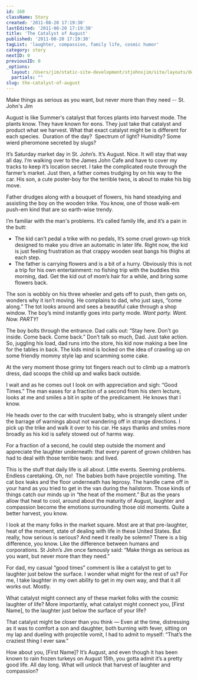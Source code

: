 ```yaml
---
id: 160
className: Story
created: '2011-08-20 17:19:30'
lastEdited: '2011-08-20 17:19:30'
title: 'The Catalyst of August'
published: '2011-08-20 17:19:30'
tagList: 'laughter, compassion, family life, cosmic humor'
category: story
nextID: 0
previousID: 0
_options:
  layout: /Users/jim/static-site-development/stjohnsjim/site/layouts/default.static.ttml
  partials: ""
slug: the-catalyst-of-august
---
```

<p>Make things as serious as you want, but never more than they need -- St. John's Jim</p>
<p >August is like Summer's catalyst that forces plants into harvest mode.  The plants know.  They have known for eons.  They just take that catalyst and product what we harvest.  What that exact catalyst might be is different for each species.  Duration of the day?  Spectrum of light? Humidity? Some wierd pheromone secreted by slugs? </p>
<p>It’s Saturday market day in St. John’s.  It’s August.  Nice.  It will stay that way all day.  I’m walking over to the James John Cafe and have to cover my tracks to keep it’s location secret.  I take the complicated route through the farmer’s market.  Just then, a father comes trudging by on his way to the car. His son, a cute poster-boy for the terrible twos, is about to make his big move.</p>
<p>Father drudges along with a bouquet of flowers, his hand steadying and assisting the boy on the wooden trike.  You know, one of those walk-em push-em kind that are so earth-wise trendy.</p>
<p>I’m familiar with the man's problems.  It’s called family life, and it’s a pain in the butt:</p>
<ul><li>The kid can’t pedal a trike with no pedals, It’s some cruel grown-up trick designed to make you drive an automatic in later life.  Right now, the kid is just feeling frustration as that crappy wooden seat bangs his thighs at each step.</li>
<li>The father is carrying flowers and is a bit of a hurry.  Obviously this is not a trip for his own entertainment: no fishing trip with the buddies this morning, dad.  Get the kid out of mom’s hair for a while, and bring some flowers back. </li>
</ul><p>The son is wobbly on his three wheeler and gets off to push, then gets on, wonders why it isn’t moving.  He complains to dad, who just says, “come along.”  The tot looks around and sees a beautiful cake through a shop window.  The boy’s mind instantly goes into party mode.  <em>Want party. Want.  Now. PARTY!</em></p>
<p>The boy bolts through the entrance.  Dad calls out: “Stay here.  Don’t go inside.  Come back.  Come back.”  Don’t talk so much, Dad.  Just take action.  So, juggling his load, dad runs into the store, his kid now making a bee line for the tables in back.  The kids mind is locked on the idea of crawling up on some friendly mommy style lap and scamming some cake.</p>
<p>At the very moment those grimy tot fingers reach out to climb up a matron’s dress, dad scoops the child up and walks back outside.</p>
<p>I wait and as he comes out I look on with appreciation and sigh: “Good Times.”  The man eases for a fraction of a second from his stern lecture, looks at me and smiles a bit in spite of the predicament.  He knows that I know.</p>
<p>He heads over to the car with truculent baby, who is strangely silent under the barrage of warnings about not wandering off in strange directions.  I pick up the trike and walk it over to his car.  He says thanks and smiles more broadly as his kid is safely stowed out of harms way.</p>
<p>For a fraction of a second, he could step outside the moment and appreciate the laughter underneath: that every parent of grown children has had to deal with those terrible twos: and lived.</p>
<p>This is the stuff that daily life is all about.  Little events.  Seeming problems.  Endless caretaking.   Oh, no!  The babies both have projectile vomiting.  The cat box leaks and the floor underneath has leprosy.  The handle came off in your hand as you tried to get in the van during the hailstorm.  Those kinds of things catch our minds up in “the heat of the moment.”  But as the years allow that heat to cool, around about the maturity of August, laughter and compassion become the emotions surrounding those old moments.  Quite a better harvest, you know.</p>
<p>I look at the many folks in the market square.  Most are at that pre-laughter, heat of the moment, state of dealing with life in these United States.  But really, how serious is serious?  And need it really be solemn?  There is a big difference, you know.  Like the difference between humans and corporations.  St John’s Jim once famously said: “Make things as serious as you want, but never more than they need.”</p>
<p>For dad, my casual “good times” comment is like a catalyst to get to laughter just below the surface.  I wonder what might for the rest of us?  For me, I take laughter in my own ability to get in my own way, and that it all works out.  Mostly.</p>
<p>What catalyst might connect any of these market folks with the cosmic laughter of life?  More importantly, what catalyst might connect you, [First Name], to the laughter just below the surface of your life?</p>
<p>That catalyst might be closer than you think — Even at the time, distressing as it was to comfort a son and daughter, both burning with fever, sitting on my lap and dueling with projectile vomit, I had to admit to myself: “That’s the craziest thing I ever saw.”</p>
<p>How about you, [First Name]?  It’s August, and even though it has been known to rain frozen turkeys on August 15th, you gotta admit it’s a pretty good life.  All day long.  What will unlock that harvest of laughter and compassion?</p>